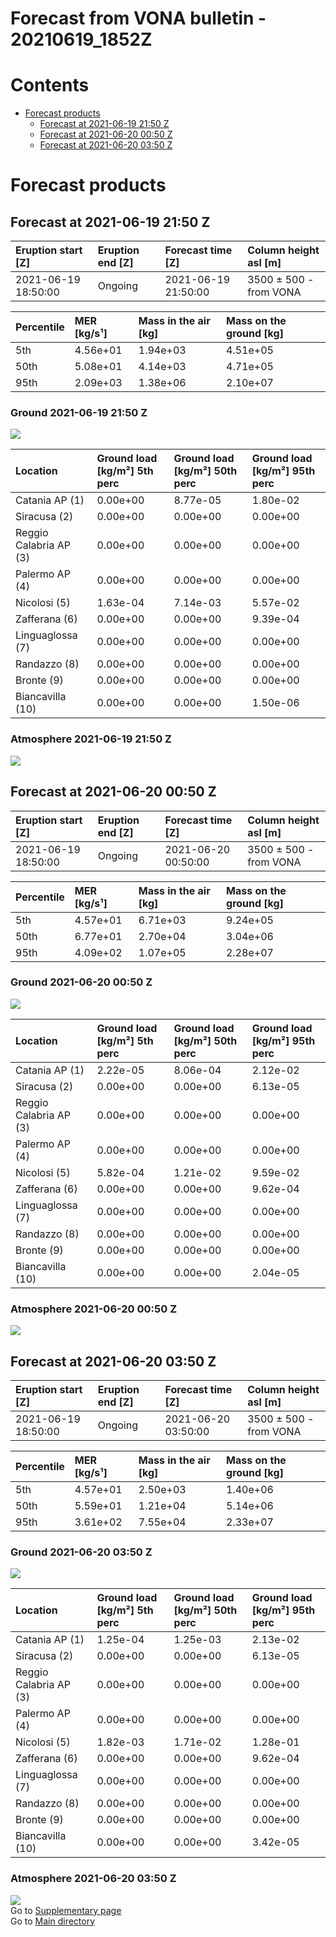 
Forecast from VONA bulletin - 20210619_1852Z
============================================

Contents
========

* [Forecast products](#forecast-products)
	* [Forecast at 2021-06-19 21:50 Z](#forecast-at-2021-06-19-2150-z)
	* [Forecast at 2021-06-20 00:50 Z](#forecast-at-2021-06-20-0050-z)
	* [Forecast at 2021-06-20 03:50 Z](#forecast-at-2021-06-20-0350-z)

# Forecast products

## Forecast at 2021-06-19 21:50 Z
  

|Eruption start [Z]|Eruption end [Z]|Forecast time [Z]|Column height asl [m]|
| :--- | :--- | :--- | :--- |
|2021-06-19 18:50:00|Ongoing|2021-06-19 21:50:00|3500 ± 500 - from VONA|
  
  

|Percentile|MER [kg/s¹]|Mass in the air [kg]|Mass on the ground [kg]|
| :--- | :--- | :--- | :--- |
|5th|4.56e+01|1.94e+03|4.51e+05|
|50th|5.08e+01|4.14e+03|4.71e+05|
|95th|2.09e+03|1.38e+06|2.10e+07|
  

### Ground 2021-06-19 21:50 Z
  
![](./figures/probability_grd_2021_06_19_2150_scenario_1.png)  
  
  
  
  
  
  
  
  
  

|Location|Ground load [kg/m²] 5th perc|Ground load [kg/m²] 50th perc|Ground load [kg/m²] 95th perc|
| :--- | :--- | :--- | :--- |
|Catania AP (1)|0.00e+00|8.77e-05|1.80e-02|
|Siracusa (2)|0.00e+00|0.00e+00|0.00e+00|
|Reggio Calabria AP (3)|0.00e+00|0.00e+00|0.00e+00|
|Palermo AP (4)|0.00e+00|0.00e+00|0.00e+00|
|Nicolosi (5)|1.63e-04|7.14e-03|5.57e-02|
|Zafferana (6)|0.00e+00|0.00e+00|9.39e-04|
|Linguaglossa (7)|0.00e+00|0.00e+00|0.00e+00|
|Randazzo (8)|0.00e+00|0.00e+00|0.00e+00|
|Bronte (9)|0.00e+00|0.00e+00|0.00e+00|
|Biancavilla (10)|0.00e+00|0.00e+00|1.50e-06|
  

### Atmosphere 2021-06-19 21:50 Z
  
![](./figures/probability_air_2021_06_19_2150_scenario_1_conclev_1.png)
## Forecast at 2021-06-20 00:50 Z
  

|Eruption start [Z]|Eruption end [Z]|Forecast time [Z]|Column height asl [m]|
| :--- | :--- | :--- | :--- |
|2021-06-19 18:50:00|Ongoing|2021-06-20 00:50:00|3500 ± 500 - from VONA|
  
  

|Percentile|MER [kg/s¹]|Mass in the air [kg]|Mass on the ground [kg]|
| :--- | :--- | :--- | :--- |
|5th|4.57e+01|6.71e+03|9.24e+05|
|50th|6.77e+01|2.70e+04|3.04e+06|
|95th|4.09e+02|1.07e+05|2.28e+07|
  

### Ground 2021-06-20 00:50 Z
  
![](./figures/probability_grd_2021_06_20_0050_scenario_1.png)  
  
  
  
  
  
  
  
  
  

|Location|Ground load [kg/m²] 5th perc|Ground load [kg/m²] 50th perc|Ground load [kg/m²] 95th perc|
| :--- | :--- | :--- | :--- |
|Catania AP (1)|2.22e-05|8.06e-04|2.12e-02|
|Siracusa (2)|0.00e+00|0.00e+00|6.13e-05|
|Reggio Calabria AP (3)|0.00e+00|0.00e+00|0.00e+00|
|Palermo AP (4)|0.00e+00|0.00e+00|0.00e+00|
|Nicolosi (5)|5.82e-04|1.21e-02|9.59e-02|
|Zafferana (6)|0.00e+00|0.00e+00|9.62e-04|
|Linguaglossa (7)|0.00e+00|0.00e+00|0.00e+00|
|Randazzo (8)|0.00e+00|0.00e+00|0.00e+00|
|Bronte (9)|0.00e+00|0.00e+00|0.00e+00|
|Biancavilla (10)|0.00e+00|0.00e+00|2.04e-05|
  

### Atmosphere 2021-06-20 00:50 Z
  
![](./figures/probability_air_2021_06_20_0050_scenario_1_conclev_1.png)
## Forecast at 2021-06-20 03:50 Z
  

|Eruption start [Z]|Eruption end [Z]|Forecast time [Z]|Column height asl [m]|
| :--- | :--- | :--- | :--- |
|2021-06-19 18:50:00|Ongoing|2021-06-20 03:50:00|3500 ± 500 - from VONA|
  
  

|Percentile|MER [kg/s¹]|Mass in the air [kg]|Mass on the ground [kg]|
| :--- | :--- | :--- | :--- |
|5th|4.57e+01|2.50e+03|1.40e+06|
|50th|5.59e+01|1.21e+04|5.14e+06|
|95th|3.61e+02|7.55e+04|2.33e+07|
  

### Ground 2021-06-20 03:50 Z
  
![](./figures/probability_grd_2021_06_20_0350_scenario_1.png)  
  
  
  
  
  
  
  
  
  

|Location|Ground load [kg/m²] 5th perc|Ground load [kg/m²] 50th perc|Ground load [kg/m²] 95th perc|
| :--- | :--- | :--- | :--- |
|Catania AP (1)|1.25e-04|1.25e-03|2.13e-02|
|Siracusa (2)|0.00e+00|0.00e+00|6.13e-05|
|Reggio Calabria AP (3)|0.00e+00|0.00e+00|0.00e+00|
|Palermo AP (4)|0.00e+00|0.00e+00|0.00e+00|
|Nicolosi (5)|1.82e-03|1.71e-02|1.28e-01|
|Zafferana (6)|0.00e+00|0.00e+00|9.62e-04|
|Linguaglossa (7)|0.00e+00|0.00e+00|0.00e+00|
|Randazzo (8)|0.00e+00|0.00e+00|0.00e+00|
|Bronte (9)|0.00e+00|0.00e+00|0.00e+00|
|Biancavilla (10)|0.00e+00|0.00e+00|3.42e-05|
  

### Atmosphere 2021-06-20 03:50 Z
  
![](./figures/probability_air_2021_06_20_0350_scenario_1_conclev_1.png)  
Go to [Supplementary page](Supplementary_page.md)  
Go to [Main directory](https://github.com/federicapardini/Real_time_ash_forecast)